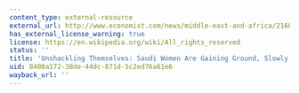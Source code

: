 ```yaml
---
content_type: external-resource
external_url: http://www.economist.com/news/middle-east-and-africa/21602249-saudi-women-are-gaining-ground-slowly-unshackling-themselves
has_external_license_warning: true
license: https://en.wikipedia.org/wiki/All_rights_reserved
status: ''
title: 'Unshackling Themselves: Saudi Women Are Gaining Ground, Slowly'
uid: 8408a172-38de-44dc-871d-5c2ed76a61e6
wayback_url: ''
---
```

